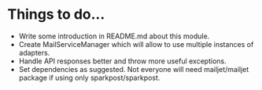# Things to do...

- Write some introduction in README.md about this module.
- Create MailServiceManager which will allow to use multiple instances of adapters.
- Handle API responses better and throw more useful exceptions.
- Set dependencies as suggested. Not everyone will need mailjet/mailjet package if using only sparkpost/sparkpost.
